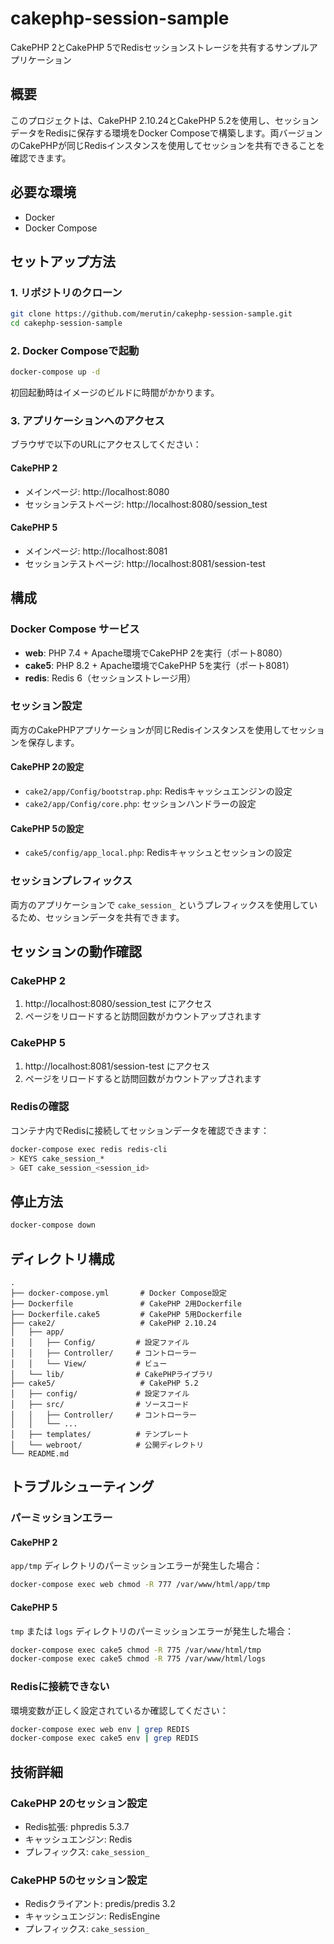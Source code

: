 # cakephp-session-sample

CakePHP 2とCakePHP 5でRedisセッションストレージを共有するサンプルアプリケーション

## 概要

このプロジェクトは、CakePHP 2.10.24とCakePHP 5.2を使用し、セッションデータをRedisに保存する環境をDocker Composeで構築します。両バージョンのCakePHPが同じRedisインスタンスを使用してセッションを共有できることを確認できます。

## 必要な環境

- Docker
- Docker Compose

## セットアップ方法

### 1. リポジトリのクローン

```bash
git clone https://github.com/merutin/cakephp-session-sample.git
cd cakephp-session-sample
```

### 2. Docker Composeで起動

```bash
docker-compose up -d
```

初回起動時はイメージのビルドに時間がかかります。

### 3. アプリケーションへのアクセス

ブラウザで以下のURLにアクセスしてください：

#### CakePHP 2
- メインページ: http://localhost:8080
- セッションテストページ: http://localhost:8080/session_test

#### CakePHP 5
- メインページ: http://localhost:8081
- セッションテストページ: http://localhost:8081/session-test

## 構成

### Docker Compose サービス

- **web**: PHP 7.4 + Apache環境でCakePHP 2を実行（ポート8080）
- **cake5**: PHP 8.2 + Apache環境でCakePHP 5を実行（ポート8081）
- **redis**: Redis 6（セッションストレージ用）

### セッション設定

両方のCakePHPアプリケーションが同じRedisインスタンスを使用してセッションを保存します。

#### CakePHP 2の設定
- `cake2/app/Config/bootstrap.php`: Redisキャッシュエンジンの設定
- `cake2/app/Config/core.php`: セッションハンドラーの設定

#### CakePHP 5の設定
- `cake5/config/app_local.php`: Redisキャッシュとセッションの設定

### セッションプレフィックス

両方のアプリケーションで `cake_session_` というプレフィックスを使用しているため、セッションデータを共有できます。

## セッションの動作確認

### CakePHP 2
1. http://localhost:8080/session_test にアクセス
2. ページをリロードすると訪問回数がカウントアップされます

### CakePHP 5
1. http://localhost:8081/session-test にアクセス
2. ページをリロードすると訪問回数がカウントアップされます

### Redisの確認

コンテナ内でRedisに接続してセッションデータを確認できます：

```bash
docker-compose exec redis redis-cli
> KEYS cake_session_*
> GET cake_session_<session_id>
```

## 停止方法

```bash
docker-compose down
```

## ディレクトリ構成

```
.
├── docker-compose.yml       # Docker Compose設定
├── Dockerfile               # CakePHP 2用Dockerfile
├── Dockerfile.cake5         # CakePHP 5用Dockerfile
├── cake2/                   # CakePHP 2.10.24
│   ├── app/
│   │   ├── Config/         # 設定ファイル
│   │   ├── Controller/     # コントローラー
│   │   └── View/           # ビュー
│   └── lib/                # CakePHPライブラリ
├── cake5/                   # CakePHP 5.2
│   ├── config/             # 設定ファイル
│   ├── src/                # ソースコード
│   │   ├── Controller/     # コントローラー
│   │   └── ...
│   ├── templates/          # テンプレート
│   └── webroot/            # 公開ディレクトリ
└── README.md
```

## トラブルシューティング

### パーミッションエラー

#### CakePHP 2
`app/tmp` ディレクトリのパーミッションエラーが発生した場合：

```bash
docker-compose exec web chmod -R 777 /var/www/html/app/tmp
```

#### CakePHP 5
`tmp` または `logs` ディレクトリのパーミッションエラーが発生した場合：

```bash
docker-compose exec cake5 chmod -R 775 /var/www/html/tmp
docker-compose exec cake5 chmod -R 775 /var/www/html/logs
```

### Redisに接続できない

環境変数が正しく設定されているか確認してください：

```bash
docker-compose exec web env | grep REDIS
docker-compose exec cake5 env | grep REDIS
```

## 技術詳細

### CakePHP 2のセッション設定
- Redis拡張: phpredis 5.3.7
- キャッシュエンジン: Redis
- プレフィックス: `cake_session_`

### CakePHP 5のセッション設定
- Redisクライアント: predis/predis 3.2
- キャッシュエンジン: RedisEngine
- プレフィックス: `cake_session_`